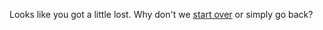Looks like you got a little lost. Why don't we [start over](README.md) or simply <span id="back" onclick="goBack()">go back</span>?

<script>
    send404();
    
    function goBack() {
        window.history.back();
    }
</script>
